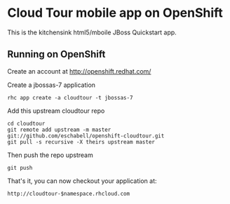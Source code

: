 Cloud Tour mobile app on OpenShift
==================================

This is the kitchensink html5/mboile JBoss Quickstart app.

Running on OpenShift
--------------------

Create an account at http://openshift.redhat.com/

Create a jbossas-7 application

    rhc app create -a cloudtour -t jbossas-7

Add this upstream cloudtour repo

    cd cloudtour
    git remote add upstream -m master git://github.com/eschabell/openshift-cloudtour.git
    git pull -s recursive -X theirs upstream master

Then push the repo upstream

    git push

That's it, you can now checkout your application at:

    http://cloudtour-$namespace.rhcloud.com
